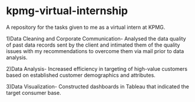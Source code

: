 # kpmg-virtual-internship
A repository for the tasks given to me as a virtual intern at KPMG.

1)Data Cleaning and Corporate Communication- 
Analysed the data quality of past data records sent by the client and intimated them of the quality issues with my recommendations to overcome them via mail prior to data analysis.

2)Data Analysis-
Increased efficiency in targeting of high-value customers based on established customer demographics and attributes.

3)Data Visualization-
Constructed dashboards in Tableau that indicated the target consumer base.
